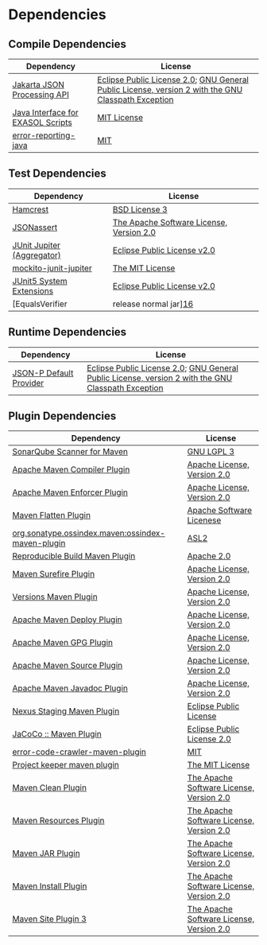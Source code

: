 <!-- @formatter:off -->
# Dependencies

## Compile Dependencies

| Dependency                             | License                                                                                                      |
| -------------------------------------- | ------------------------------------------------------------------------------------------------------------ |
| [Jakarta JSON Processing API][0]       | [Eclipse Public License 2.0][1]; [GNU General Public License, version 2 with the GNU Classpath Exception][2] |
| [Java Interface for EXASOL Scripts][3] | [MIT License][4]                                                                                             |
| [error-reporting-java][5]              | [MIT][4]                                                                                                     |

## Test Dependencies

| Dependency                                | License                                       |
| ----------------------------------------- | --------------------------------------------- |
| [Hamcrest][6]                             | [BSD License 3][7]                            |
| [JSONassert][8]                           | [The Apache Software License, Version 2.0][9] |
| [JUnit Jupiter (Aggregator)][10]          | [Eclipse Public License v2.0][11]             |
| [mockito-junit-jupiter][12]               | [The MIT License][13]                         |
| [JUnit5 System Extensions][14]            | [Eclipse Public License v2.0][15]             |
| [EqualsVerifier | release normal jar][16] | [Apache License, Version 2.0][17]             |

## Runtime Dependencies

| Dependency                   | License                                                                                                      |
| ---------------------------- | ------------------------------------------------------------------------------------------------------------ |
| [JSON-P Default Provider][0] | [Eclipse Public License 2.0][1]; [GNU General Public License, version 2 with the GNU Classpath Exception][2] |

## Plugin Dependencies

| Dependency                                              | License                                       |
| ------------------------------------------------------- | --------------------------------------------- |
| [SonarQube Scanner for Maven][18]                       | [GNU LGPL 3][19]                              |
| [Apache Maven Compiler Plugin][20]                      | [Apache License, Version 2.0][17]             |
| [Apache Maven Enforcer Plugin][21]                      | [Apache License, Version 2.0][17]             |
| [Maven Flatten Plugin][22]                              | [Apache Software Licenese][9]                 |
| [org.sonatype.ossindex.maven:ossindex-maven-plugin][23] | [ASL2][9]                                     |
| [Reproducible Build Maven Plugin][24]                   | [Apache 2.0][9]                               |
| [Maven Surefire Plugin][25]                             | [Apache License, Version 2.0][17]             |
| [Versions Maven Plugin][26]                             | [Apache License, Version 2.0][17]             |
| [Apache Maven Deploy Plugin][27]                        | [Apache License, Version 2.0][17]             |
| [Apache Maven GPG Plugin][28]                           | [Apache License, Version 2.0][17]             |
| [Apache Maven Source Plugin][29]                        | [Apache License, Version 2.0][17]             |
| [Apache Maven Javadoc Plugin][30]                       | [Apache License, Version 2.0][17]             |
| [Nexus Staging Maven Plugin][31]                        | [Eclipse Public License][32]                  |
| [JaCoCo :: Maven Plugin][33]                            | [Eclipse Public License 2.0][34]              |
| [error-code-crawler-maven-plugin][35]                   | [MIT][4]                                      |
| [Project keeper maven plugin][36]                       | [The MIT License][37]                         |
| [Maven Clean Plugin][38]                                | [The Apache Software License, Version 2.0][9] |
| [Maven Resources Plugin][39]                            | [The Apache Software License, Version 2.0][9] |
| [Maven JAR Plugin][40]                                  | [The Apache Software License, Version 2.0][9] |
| [Maven Install Plugin][41]                              | [The Apache Software License, Version 2.0][9] |
| [Maven Site Plugin 3][42]                               | [The Apache Software License, Version 2.0][9] |

[0]: https://github.com/eclipse-ee4j/jsonp
[1]: https://projects.eclipse.org/license/epl-2.0
[2]: https://projects.eclipse.org/license/secondary-gpl-2.0-cp
[3]: http://www.exasol.com
[4]: https://opensource.org/licenses/MIT
[5]: https://github.com/exasol/error-reporting-java
[6]: http://hamcrest.org/JavaHamcrest/
[7]: http://opensource.org/licenses/BSD-3-Clause
[8]: https://github.com/skyscreamer/JSONassert
[9]: http://www.apache.org/licenses/LICENSE-2.0.txt
[10]: https://junit.org/junit5/
[11]: https://www.eclipse.org/legal/epl-v20.html
[12]: https://github.com/mockito/mockito
[13]: https://github.com/mockito/mockito/blob/main/LICENSE
[14]: https://github.com/itsallcode/junit5-system-extensions
[15]: http://www.eclipse.org/legal/epl-v20.html
[16]: https://www.jqno.nl/equalsverifier
[17]: https://www.apache.org/licenses/LICENSE-2.0.txt
[18]: http://sonarsource.github.io/sonar-scanner-maven/
[19]: http://www.gnu.org/licenses/lgpl.txt
[20]: https://maven.apache.org/plugins/maven-compiler-plugin/
[21]: https://maven.apache.org/enforcer/maven-enforcer-plugin/
[22]: https://www.mojohaus.org/flatten-maven-plugin/
[23]: https://sonatype.github.io/ossindex-maven/maven-plugin/
[24]: http://zlika.github.io/reproducible-build-maven-plugin
[25]: https://maven.apache.org/surefire/maven-surefire-plugin/
[26]: http://www.mojohaus.org/versions-maven-plugin/
[27]: https://maven.apache.org/plugins/maven-deploy-plugin/
[28]: https://maven.apache.org/plugins/maven-gpg-plugin/
[29]: https://maven.apache.org/plugins/maven-source-plugin/
[30]: https://maven.apache.org/plugins/maven-javadoc-plugin/
[31]: http://www.sonatype.com/public-parent/nexus-maven-plugins/nexus-staging/nexus-staging-maven-plugin/
[32]: http://www.eclipse.org/legal/epl-v10.html
[33]: https://www.jacoco.org/jacoco/trunk/doc/maven.html
[34]: https://www.eclipse.org/legal/epl-2.0/
[35]: https://github.com/exasol/error-code-crawler-maven-plugin
[36]: https://github.com/exasol/project-keeper/
[37]: https://github.com/exasol/project-keeper/blob/main/LICENSE
[38]: http://maven.apache.org/plugins/maven-clean-plugin/
[39]: http://maven.apache.org/plugins/maven-resources-plugin/
[40]: http://maven.apache.org/plugins/maven-jar-plugin/
[41]: http://maven.apache.org/plugins/maven-install-plugin/
[42]: http://maven.apache.org/plugins/maven-site-plugin/

